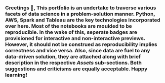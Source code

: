 ### Greetings 👋, This portfolio is an undertake to traverse various facets of data science in a problem-solution manner. Python, AWS, Spark and Tableau are the key technologies incorporated over here. Most of the notebooks are moulded to be reproducible. In the wake of this, seperate badges are provisioned for interactive and non-interactive previews. However, it should not be construed as reproducibility implies correctness and vice versa. Also, since data are fuel to any data-driven solution, they are attached along with brief description in the respective _Assets_ sub-sections. Both suggestions and criticisms are equally acceptable. Happy learning!

<!--
**manoharkaranth/manoharkaranth** is a ✨ _special_ ✨ repository because its `README.md` (this file) appears on your GitHub profile.

Here are some ideas to get you started:

- 🔭 I’m currently working on ...
- 🌱 I’m currently learning ...
- 👯 I’m looking to collaborate on ...
- 🤔 I’m looking for help with ...
- 💬 Ask me about ...
- 📫 How to reach me: ...
- 😄 Pronouns: ...
- ⚡ Fun fact: ...
-->
